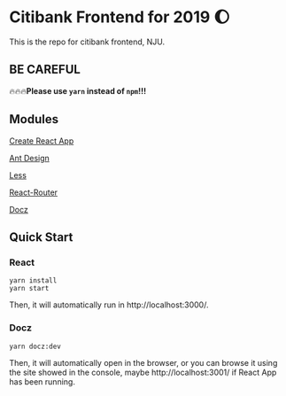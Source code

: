 # Citibank Frontend for 2019 🌔

This is the repo for citibank frontend, NJU.

## BE CAREFUL
🔥🔥🔥**Please use ```yarn``` instead of ```npm```!!!**

## Modules

[Create React App](https://facebook.github.io/create-react-app/) 

[Ant Design](https://ant.design)

[Less](http://lesscss.org/)

[React-Router](https://reacttraining.com/react-router/web/guides/quick-start)

[Docz](https://www.docz.site/docs/getting-started)

## Quick Start

### React

```
yarn install
yarn start
```
Then, it will automatically run in http://localhost:3000/.

### Docz

```
yarn docz:dev
```

Then, it will automatically open in the browser, or you can browse it using the site showed in the console, maybe http://localhost:3001/ if React App has been running.

